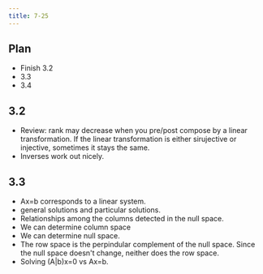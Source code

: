 ```yaml
---
title: 7-25
---
```


## Plan 
* Finish 3.2
* 3.3
* 3.4

## 3.2
* Review: rank may decrease when you pre/post compose by a linear
  transformation. If the linear transformation is either sirujective or
  injective, sometimes it stays the same.
* Inverses work out nicely.

## 3.3
* Ax=b corresponds to a linear system.
* general solutions and particular solutions.
* Relationships among the columns detected in the null space.
* We can determine column space 
* We can determine null space.
* The row space is the perpindular complement of the null space. Since the null
  space doesn't change, neither does the row space.
* Solving (A|b)x=0 vs Ax=b. 
